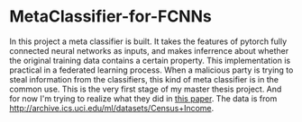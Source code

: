 # MetaClassifier-for-FCNNs
In this project a meta classifier is built. It takes the features of pytorch fully connected neural networks as inputs, and makes inferrence about whether the original training data contains a certain property.
This implementation is practical in a federated learning process. When a malicious party is trying to steal information from the classifiers, this kind of meta classifier is in the common use.
This is the very first stage of my master thesis project. And for now I'm trying to realize what they did in [this paper](https://dl.acm.org/doi/abs/10.1145/3243734.3243834).
The data is from <http://archive.ics.uci.edu/ml/datasets/Census+Income>.
